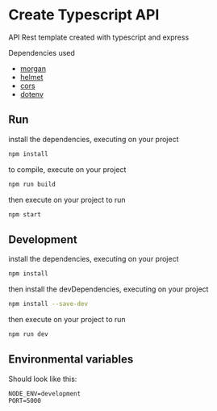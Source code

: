 # Create Typescript API

API Rest template created with typescript and express

Dependencies used

* [morgan](https://www.npmjs.com/package/morgan)
* [helmet](https://www.npmjs.com/package/helmet)
* [cors](https://www.npmjs.com/package/cors)
* [dotenv](https://www.npmjs.com/package/dotenv)



## Run

install the dependencies, executing on your project
```bash
npm install
```
to compile, execute on your project
```bash
npm run build
```
then execute on your project to run
```bash
npm start
```

## Development

install the dependencies, executing on your project
```bash
npm install
```
then install the devDependencies, executing on your project
```bash
npm install --save-dev
```
then execute on your project to run
```bash
npm run dev
```

## Environmental variables

Should look like this:
```env
NODE_ENV=development
PORT=5000
```